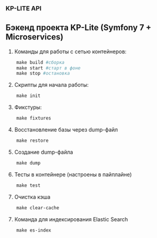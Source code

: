 ### KP-LITE API

## Бэкенд проекта KP-Lite (Symfony 7 + Microservices)

1. Команды для работы с сетью контейнеров:

```makefile
    make build #сборка
    make start #старт в фоне
    make stop #остановка
```

2. Скрипты для начала работы:

```makefile
    make init
```

3. Фикстуры:

```makefile
    make fixtures
```

4. Восстановление базы через dump-файл

```makefile
    make restore
```

5. Создание dump-файла

```makefile
    make dump
```

6. Тесты в контейнере (настроены в пайплайне)

```makefile
    make test
```

7. Очистка кэша

```makefile
    make clear-cache
```

7. Команда для индексирования Elastic Search

```makefile
    make es-index
```
